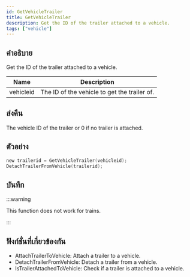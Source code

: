 ```yaml
---
id: GetVehicleTrailer
title: GetVehicleTrailer
description: Get the ID of the trailer attached to a vehicle.
tags: ["vehicle"]
---
```


## คำอธิบาย

Get the ID of the trailer attached to a vehicle.

| Name      | Description                                  |
| --------- | -------------------------------------------- |
| vehicleid | The ID of the vehicle to get the trailer of. |

## ส่งคืน

The vehicle ID of the trailer or 0 if no trailer is attached.

## ตัวอย่าง

```c
new trailerid = GetVehicleTrailer(vehicleid);
DetachTrailerFromVehicle(trailerid);
```

## บันทึก

:::warning

This function does not work for trains.

:::

## ฟังก์ชั่นที่เกี่ยวข้องกัน

- AttachTrailerToVehicle: Attach a trailer to a vehicle.
- DetachTrailerFromVehicle: Detach a trailer from a vehicle.
- IsTrailerAttachedToVehicle: Check if a trailer is attached to a vehicle.

